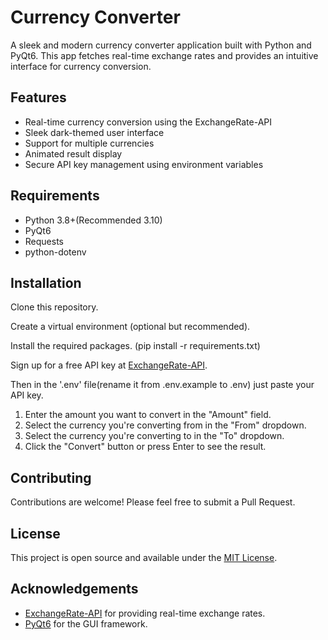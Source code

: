 # Currency Converter

A sleek and modern currency converter application built with Python and PyQt6. This app fetches real-time exchange rates and provides an intuitive interface for currency conversion.

## Features

- Real-time currency conversion using the ExchangeRate-API
- Sleek dark-themed user interface
- Support for multiple currencies
- Animated result display
- Secure API key management using environment variables

## Requirements

- Python 3.8+(Recommended 3.10)
- PyQt6
- Requests
- python-dotenv

## Installation

Clone this repository.

Create a virtual environment (optional but recommended).

Install the required packages. (pip install -r requirements.txt)

Sign up for a free API key at [ExchangeRate-API](https://www.exchangerate-api.com/).

Then in the '.env' file(rename it from .env.example to .env) just paste your API key.

1. Enter the amount you want to convert in the "Amount" field.
2. Select the currency you're converting from in the "From" dropdown.
3. Select the currency you're converting to in the "To" dropdown.
4. Click the "Convert" button or press Enter to see the result.

## Contributing

Contributions are welcome! Please feel free to submit a Pull Request.

## License

This project is open source and available under the [MIT License](LICENSE).

## Acknowledgements

- [ExchangeRate-API](https://www.exchangerate-api.com/) for providing real-time exchange rates.
- [PyQt6](https://www.riverbankcomputing.com/software/pyqt/) for the GUI framework.
